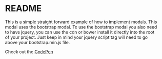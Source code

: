 # README #

This is a simple straight forward example of how to implement modals. This modal uses the bootstrap modal. To use the bootstrap modal you also need to have jquery, you can use the cdn or bower install it directly into the root of your project. Just keep in mind your jquery script tag will need to go above your bootstrap.min.js file. 


Check out the [CodePen](http://codepen.io/anitahall102790/pen/PNOgyv)



